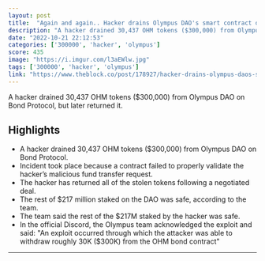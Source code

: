 ```yaml
---
layout: post
title:  "Again and again.. Hacker drains Olympus DAO's smart contract of $300,000"
description: "A hacker drained 30,437 OHM tokens ($300,000) from Olympus DAO on Bond Protocol, but later returned it."
date: "2022-10-21 22:12:53"
categories: ['300000', 'hacker', 'olympus']
score: 435
image: "https://i.imgur.com/l3aEWlw.jpg"
tags: ['300000', 'hacker', 'olympus']
link: "https://www.theblock.co/post/178927/hacker-drains-olympus-daos-smart-contract-of-300000?utm_source=twitter&amp;utm_medium=social"
---
```


A hacker drained 30,437 OHM tokens ($300,000) from Olympus DAO on Bond Protocol, but later returned it.

## Highlights

- A hacker drained 30,437 OHM tokens ($300,000) from Olympus DAO on Bond Protocol.
- Incident took place because a contract failed to properly validate the hacker’s malicious fund transfer request.
- The hacker has returned all of the stolen tokens following a negotiated deal.
- The rest of $217 million staked on the DAO was safe, according to the team.
- The team said the rest of the $217M staked by the hacker was safe.
- In the official Discord, the Olympus team acknowledged the exploit and said: "An exploit occurred through which the attacker was able to withdraw roughly 30K ($300K) from the OHM bond contract"

---
